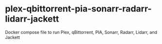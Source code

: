# plex-qbittorrent-pia-sonarr-radarr-lidarr-jackett
Docker compose file to run Plex, qBittorrent, PIA, Sonarr, Radarr, Lidarr, and Jackett
